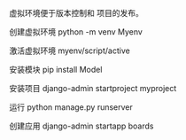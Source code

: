 虚拟环境便于版本控制和 项目的发布。

创建虚拟环境
python -m venv Myenv

激活虚拟环境
myenv/script/active

安装模块
pip install Model

安装项目
django-admin startproject myproject

运行
python manage.py runserver

创建应用
django-admin startapp boards

